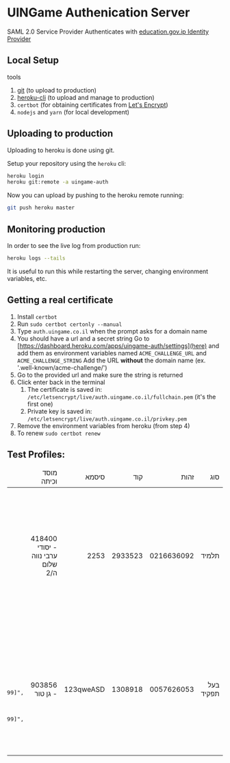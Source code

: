 # UINGame Authenication Server

SAML 2.0 Service Provider
Authenticates with [education.gov.ip Identity Provider](https://is.remote.education.gov.il/nidp/saml2/metadata)

## Local Setup
tools
1. [git](https://git-scm.com/download/win) (to upload to production)
2. [heroku-cli](https://devcenter.heroku.com/articles/heroku-cli) (to upload and manage to production)
3. `certbot` (for obtaining certificates from [Let's Encrypt](https://letsencrypt.org/))
4. `nodejs` and `yarn` (for local development)

## Uploading to production
Uploading to heroku is done using git.

Setup your repository using the `heroku` cli:
```sh
heroku login
heroku git:remote -a uingame-auth
```

Now you can upload by pushing to the heroku remote running:
```sh
git push heroku master
```

## Monitoring production
In order to see the live log from production run:
```sh
heroku logs --tails
```
It is useful to run this while restarting the server, changing environment variables, etc.

## Getting a real certificate
1. Install `certbot`
2. Run `sudo certbot certonly --manual`
3. Type `auth.uingame.co.il` when the prompt asks for a domain name
4. You should have a url and a secret string
Go to [https://dashboard.heroku.com/apps/uingame-auth/settings](here) and add them as environment variables named `ACME_CHALLENGE_URL` and `ACME_CHALLENGE_STRING`
Add the URL **without** the domain name (ex. '.well-known/acme-challenge/')
5. Go to the provided url and make sure the string is returned
6. Click enter back in the terminal
    1. The certificate is saved in: `/etc/letsencrypt/live/auth.uingame.co.il/fullchain.pem` (it's the first one)
    2. Private key is saved in: `/etc/letsencrypt/live/auth.uingame.co.il/privkey.pem`
7. Remove the environment variables from heroku (from step 4)
8. To renew `sudo certbot renew`

## Test Profiles:
<table style="direction: rtl">
  <thead>
    <td>סוג</td>
    <td>זהות</td>
    <td>קוד</td>
    <td>סיסמא</td>
    <td>מוסד וכיתה<td>
    <td>profile</td>
  </thead>
  <tbody>
    <tr>
      <td>תלמיד</td>
      <td>0216636092</td>
      <td>2933523</td>
      <td>2253</td>
      <td>418400 - יסודי ערבי נווה שלום ה/2</td>
      <td>
        <pre style="direction: ltr">
{
  "issuer": "https://is.remote.education.gov.il/nidp/saml2/metadata",
  "sessionIndex": "idiY1dyZP15I5N_MFg2IAPmRAmtcM",
  "nameID": "xP9Oq4k9qRsDNUAQbj9PF2o8TRphNkYYX7D/jg==",
  "nameIDFormat": "urn:oasis:names:tc:SAML:1.1:nameid-format:unspecified",
  "nameQualifier": "https://is.remote.education.gov.il/nidp/saml2/metadata",
  "spNameQualifier": "http://auth.uingame.co.il",
  "http://schemas.education.gov.il/ws/2015/01/identity/claims/studentmakbila": "2",
  "http://schemas.education.gov.il/ws/2015/01/identity/claims/studentmosad": "418400",
  "http://schemas.xmlsoap.org/ws/2005/05/identity/claims/name": "0216636092",
  "http://schemas.xmlsoap.org/ws/2005/05/identity/claims/givenname": "ג'אדי",
  "http://schemas.xmlsoap.org/ws/2005/05/identity/claims/surname": "טראבין",
  "http://schemas.education.gov.il/ws/2015/01/identity/claims/zehut": "216636092",
  "http://schemas.xmlsoap.org/ws/2005/05/identity/claims/displayname": "ג'אדי טראבין",
  "http://schemas.education.gov.il/ws/2015/01/identity/claims/studentkita": "5",
  "http://schemas.education.gov.il/ws/2015/01/identity/claims/orgrolesyeshuyot": "418400",
  "http://schemas.education.gov.il/ws/2015/01/identity/claims/isstudent": "Yes"
}
        </pre>
      </td>
    </tr>
    <tr>
      <td>בעל תפקיד</td>
      <td>0057626053</td>
      <td>1308918</td>
      <td>123qweASD</td>
      <td>903856 - גן טור</td>
      <td>
        <pre style="direction: ltr">
{
  "issuer": "https://is.remote.education.gov.il/nidp/saml2/metadata",
  "sessionIndex": "idBPNsA7JYXObk_Go3DZ6y1_VLtFQ",
  "nameID": "oT8ZmOFKRl+SJlMDfSxcBHguWAp/KlEPSKfomQ==",
  "nameIDFormat": "urn:oasis:names:tc:SAML:1.1:nameid-format:unspecified",
  "nameQualifier": "https://is.remote.education.gov.il/nidp/saml2/metadata",
  "spNameQualifier": "http://auth.uingame.co.il",
  "http://schemas.xmlsoap.org/ws/2005/05/identity/claims/name": "0057626053",
  "http://schemas.xmlsoap.org/ws/2005/05/identity/claims/givenname": "ח'יריה",
  "http://schemas.education.gov.il/ws/2015/01/identity/claims/orgrolecomplex": "667[Maarechet_hinuch:99999999]",
  "http://schemas.xmlsoap.org/ws/2005/05/identity/claims/surname": "עזאיזה",
  "http://schemas.education.gov.il/ws/2015/01/identity/claims/zehut": "057626053",
  "http://schemas.xmlsoap.org/ws/2005/05/identity/claims/displayname": "ח'יריה עזאיזה",
  "http://schemas.education.gov.il/ws/2015/01/identity/claims/orgrolessimple": "667[Maarechet_hinuch:99999999]",
  "http://schemas.education.gov.il/ws/2015/01/identity/claims/orgrolesyeshuyot": "99999999",
  "http://schemas.education.gov.il/ws/2015/01/identity/claims/isstudent": "No"
}
        </pre>
      </td>
    </tr>
  </tbody>
</table>
